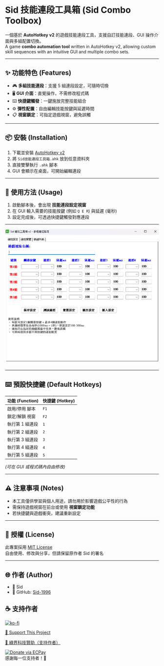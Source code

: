 # Sid 技能連段工具箱 (Sid Combo Toolbox)

一個基於 **AutoHotkey v2** 的遊戲技能連段工具，支援自訂技能連段、GUI 操作介面與多組配置切換。  
A game **combo automation tool** written in AutoHotkey v2, allowing custom skill sequences with an intuitive GUI and multiple combo sets.

---

## ✨ 功能特色 (Features)

- 🎮 **多組技能連段**：支援 5 組連段設定，可隨時切換  
- 🖥 **GUI 介面**：直覺操作，不需修改程式碼  
- ⌨️ **快捷鍵觸發**：一鍵施放完整技能組合  
- ⚙️ **彈性配置**：自由編輯技能按鍵與延遲時間  
- 📋 **視窗鎖定**：可指定遊戲視窗，避免誤觸  

---

## 📦 安裝 (Installation)

1. 下載並安裝 [AutoHotkey v2](https://www.autohotkey.com/)  
2. 將 `Sid技能連段工具箱.ahk` 放到任意資料夾  
3. 直接雙擊執行 `.ahk` 腳本  
4. GUI 會顯示在桌面，可開始編輯連段  

---

## 🚀 使用方法 (Usage)

1. 啟動腳本後，會出現 **技能連段設定視窗**  
2. 在 GUI 輸入需要的技能按鍵 (例如 `Q E R`) 與延遲 (毫秒)  
3. 設定完成後，可透過快捷鍵觸發對應連段
   
---

![示意圖](image.png)

---

## ⌨️ 預設快捷鍵 (Default Hotkeys)

| 功能 (Function)      | 快捷鍵 (Hotkey) |
|----------------------|-----------------|
| 啟用/停用 腳本      | `F1`            |
| 鎖定/解鎖 視窗      | `F2`            |
| 執行第 1 組連段    | `1`             |
| 執行第 2 組連段    | `2`             |
| 執行第 3 組連段    | `3`             |
| 執行第 4 組連段    | `4`             |
| 執行第 5 組連段    | `5`             |

*(可在 GUI 或程式碼內自由修改)*

---

## ⚠️ 注意事項 (Notes)

- 本工具僅供學習與個人用途，請勿用於影響遊戲公平性的行為  
- 需保持遊戲視窗在前台或使用 **視窗鎖定功能**  
- 若快捷鍵與遊戲衝突，建議重新設定  

---

## 📜 授權 (License)

此專案採用 [MIT License](LICENSE)  
自由使用、修改與分享，但請保留原作者 Sid 的署名  

---

## 🌐 作者 (Author)

- 👤 Sid  
- 🔗 GitHub: [Sid-1996](https://github.com/Sid-1996)   

## ☕ 支持作者  

[![ko-fi](https://ko-fi.com/img/githubbutton_sm.svg)](https://ko-fi.com/K3K11KMXOL)  

[🔗 Support This Project](https://www.paypal.com/ncp/payment/4YCFVARX3ADGW](https://www.paypal.com/ncp/payment/GJS4D5VTSVWG4))  

[💚 綠界科技贊助（支持作者）](https://p.ecpay.com.tw/E0E3A)  

[![Donate via ECPay](https://payment.ecpay.com.tw/Upload/QRCode/201901/QRCode_21c4c069-547f-4115-9f8d-2c050273f028.png)](https://p.ecpay.com.tw/E0E3A)  
感謝每一位支持者！💖
